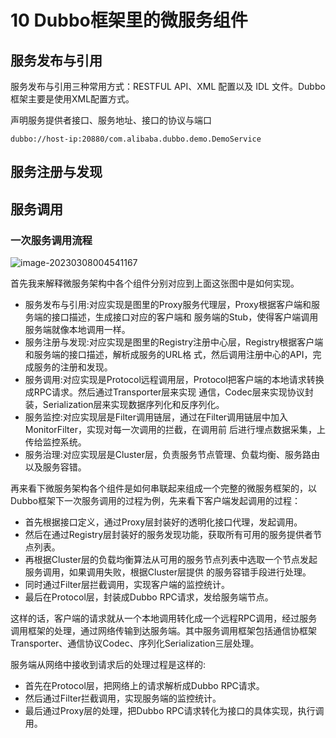 # 10 Dubbo框架里的微服务组件

## 服务发布与引用

服务发布与引用三种常用方式：RESTFUL API、XML 配置以及 IDL 文件。Dubbo框架主要是使用XML配置方式。

声明服务提供者接口、服务地址、接口的协议与端口

```http
dubbo://host-ip:20880/com.alibaba.dubbo.demo.DemoService
```

## 服务注册与发现

## 服务调用

### 一次服务调用流程

![image-20230308004541167](https://typora-gao-pic.oss-cn-beijing.aliyuncs.com/image-20230308004541167.png)

首先我来解释微服务架构中各个组件分别对应到上面这张图中是如何实现。

- 服务发布与引用:对应实现是图里的Proxy服务代理层，Proxy根据客户端和服务端的接口描述，生成接口对应的客户端和 服务端的Stub，使得客户端调用服务端就像本地调用一样。
- 服务注册与发现:对应实现是图里的Registry注册中心层，Registry根据客户端和服务端的接口描述，解析成服务的URL格 式，然后调用注册中心的API，完成服务的注册和发现。
- 服务调用:对应实现是Protocol远程调用层，Protocol把客户端的本地请求转换成RPC请求。然后通过Transporter层来实现 通信，Codec层来实现协议封装，Serialization层来实现数据序列化和反序列化。
- 服务监控:对应实现层是Filter调用链层，通过在Filter调用链层中加入MonitorFilter，实现对每一次调用的拦截，在调用前 后进行埋点数据采集，上传给监控系统。
- 服务治理:对应实现层是Cluster层，负责服务节点管理、负载均衡、服务路由以及服务容错。 



再来看下微服务架构各个组件是如何串联起来组成一个完整的微服务框架的，以Dubbo框架下一次服务调用的过程为例，先来看下客户端发起调用的过程：

- 首先根据接口定义，通过Proxy层封装好的透明化接口代理，发起调用。
- 然后在通过Registry层封装好的服务发现功能，获取所有可用的服务提供者节点列表。
- 再根据Cluster层的负载均衡算法从可用的服务节点列表中选取一个节点发起服务调用，如果调用失败，根据Cluster层提供 的服务容错手段进行处理。
- 同时通过Filter层拦截调用，实现客户端的监控统计。
- 最后在Protocol层，封装成Dubbo RPC请求，发给服务端节点。 

这样的话，客户端的请求就从一个本地调用转化成一个远程RPC调用，经过服务调用框架的处理，通过网络传输到达服务端。其中服务调用框架包括通信协框架Transporter、通信协议Codec、序列化Serialization三层处理。

 服务端从网络中接收到请求后的处理过程是这样的:

- 首先在Protocol层，把网络上的请求解析成Dubbo RPC请求。 
- 然后通过Filter拦截调用，实现服务端的监控统计。
- 最后通过Proxy层的处理，把Dubbo RPC请求转化为接口的具体实现，执行调用。